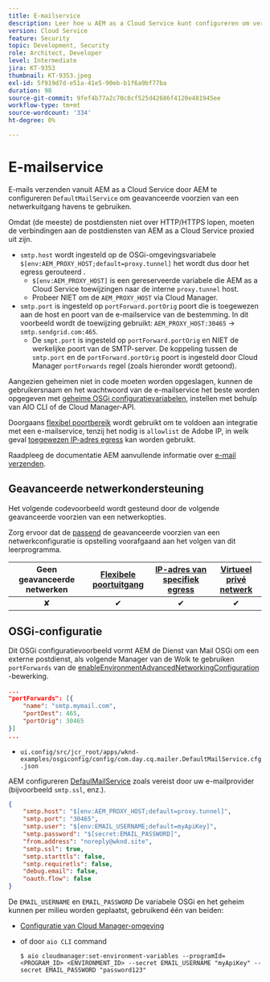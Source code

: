 ```yaml
---
title: E-mailservice
description: Leer hoe u AEM as a Cloud Service kunt configureren om verbinding te maken met een e-mailservice met behulp van egress-poorten.
version: Cloud Service
feature: Security
topic: Development, Security
role: Architect, Developer
level: Intermediate
jira: KT-9353
thumbnail: KT-9353.jpeg
exl-id: 5f919d7d-e51a-41e5-90eb-b1f6a9bf77ba
duration: 98
source-git-commit: 9fef4b77a2c70c8cf525d42686f4120e481945ee
workflow-type: tm+mt
source-wordcount: '334'
ht-degree: 0%

---
```


# E-mailservice

E-mails verzenden vanuit AEM as a Cloud Service door AEM te configureren `DefaultMailService` om geavanceerde voorzien van een netwerkuitgang havens te gebruiken.

Omdat (de meeste) de postdiensten niet over HTTP/HTTPS lopen, moeten de verbindingen aan de postdiensten van AEM as a Cloud Service proxied uit zijn.

+ `smtp.host` wordt ingesteld op de OSGi-omgevingsvariabele `$[env:AEM_PROXY_HOST;default=proxy.tunnel]` het wordt dus door het egress gerouteerd .
   + `$[env:AEM_PROXY_HOST]` is een gereserveerde variabele die AEM as a Cloud Service toewijzingen naar de interne `proxy.tunnel` host.
   + Probeer NIET om de `AEM_PROXY_HOST` via Cloud Manager.
+ `smtp.port` is ingesteld op `portForward.portOrig` poort die is toegewezen aan de host en poort van de e-mailservice van de bestemming. In dit voorbeeld wordt de toewijzing gebruikt: `AEM_PROXY_HOST:30465` → `smtp.sendgrid.com:465`.
   + De `smpt.port` is ingesteld op `portForward.portOrig` en NIET de werkelijke poort van de SMTP-server. De koppeling tussen de `smtp.port` en de `portForward.portOrig` poort is ingesteld door Cloud Manager `portForwards` regel (zoals hieronder wordt getoond).

Aangezien geheimen niet in code moeten worden opgeslagen, kunnen de gebruikersnaam en het wachtwoord van de e-mailservice het beste worden opgegeven met [geheime OSGi configuratievariabelen](https://experienceleague.adobe.com/docs/experience-manager-cloud-service/implementing/deploying/configuring-osgi.html#secret-configuration-values), instellen met behulp van AIO CLI of de Cloud Manager-API.

Doorgaans [flexibel poortbereik](../flexible-port-egress.md) wordt gebruikt om te voldoen aan integratie met een e-mailservice, tenzij het nodig is `allowlist` de Adobe IP, in welk geval [toegewezen IP-adres egress](../dedicated-egress-ip-address.md) kan worden gebruikt.

Raadpleeg de documentatie AEM aanvullende informatie over [e-mail verzenden](https://experienceleague.adobe.com/docs/experience-manager-cloud-service/content/implementing/developing/development-guidelines.html#sending-email).

## Geavanceerde netwerkondersteuning

Het volgende codevoorbeeld wordt gesteund door de volgende geavanceerde voorzien van een netwerkopties.

Zorg ervoor dat de [passend](../advanced-networking.md#advanced-networking) de geavanceerde voorzien van een netwerkconfiguratie is opstelling voorafgaand aan het volgen van dit leerprogramma.

| Geen geavanceerde netwerken | [Flexibele poortuitgang](../flexible-port-egress.md) | [IP-adres van specifiek egress](../dedicated-egress-ip-address.md) | [Virtueel privé netwerk](../vpn.md) |
|:-----:|:-----:|:------:|:---------:|
| ✘ | ✔ | ✔ | ✔ |

## OSGi-configuratie

Dit OSGi configuratievoorbeeld vormt AEM de Dienst van Mail OSGi om een externe postdienst, als volgende Manager van de Wolk te gebruiken `portForwards` van de [enableEnvironmentAdvancedNetworkingConfiguration](https://www.adobe.io/experience-cloud/cloud-manager/reference/api/#operation/enableEnvironmentAdvancedNetworkingConfiguration) -bewerking.

```json
...
"portForwards": [{
    "name": "smtp.mymail.com",
    "portDest": 465,
    "portOrig": 30465
}]
...
```

+ `ui.config/src/jcr_root/apps/wknd-examples/osgiconfig/config/com.day.cq.mailer.DefaultMailService.cfg.json`

AEM configureren [DefaulMailService](https://experienceleague.adobe.com/docs/experience-manager-cloud-service/content/implementing/developing/development-guidelines.html#sending-email) zoals vereist door uw e-mailprovider (bijvoorbeeld `smtp.ssl`, enz.).

```json
{
    "smtp.host": "$[env:AEM_PROXY_HOST;default=proxy.tunnel]",
    "smtp.port": "30465",
    "smtp.user": "$[env:EMAIL_USERNAME;default=myApiKey]",
    "smtp.password": "$[secret:EMAIL_PASSWORD]",
    "from.address": "noreply@wknd.site",
    "smtp.ssl": true,
    "smtp.starttls": false, 
    "smtp.requiretls": false,
    "debug.email": false,
    "oauth.flow": false
}
```

De `EMAIL_USERNAME` en `EMAIL_PASSWORD` De variabele OSGi en het geheim kunnen per milieu worden geplaatst, gebruikend één van beiden:

+ [Configuratie van Cloud Manager-omgeving](https://experienceleague.adobe.com/docs/experience-manager-cloud-service/content/implementing/using-cloud-manager/environment-variables.html)
+ of door `aio CLI` command

  ```shell
  $ aio cloudmanager:set-environment-variables --programId=<PROGRAM_ID> <ENVIRONMENT_ID> --secret EMAIL_USERNAME "myApiKey" --secret EMAIL_PASSWORD "password123"
  ```
